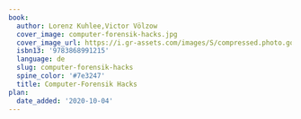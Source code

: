 ```yaml
---
book:
  author: Lorenz Kuhlee,Victor Völzow
  cover_image: computer-forensik-hacks.jpg
  cover_image_url: https://i.gr-assets.com/images/S/compressed.photo.goodreads.com/books/1522626267l/20796569._SY475_.jpg
  isbn13: '9783868991215'
  language: de
  slug: computer-forensik-hacks
  spine_color: '#7e3247'
  title: Computer-Forensik Hacks
plan:
  date_added: '2020-10-04'
---
```

